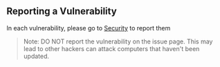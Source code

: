 ## Reporting a Vulnerability

In each vulnerability, please go to [Security](https://github.com/shiroinekotfs/jupyter-cpp-kernel/security) to report them

> Note: DO NOT report the vulnerability on the issue page. This may lead to other hackers can attack computers that haven't been updated.
